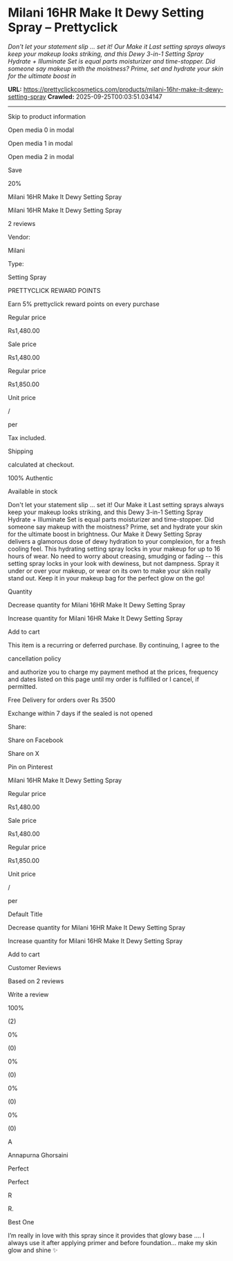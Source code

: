 # Milani 16HR Make It Dewy Setting Spray – Prettyclick

*Don't let your statement slip ... set it! Our Make it Last setting sprays always keep your makeup looks striking, and this Dewy 3-in-1 Setting Spray Hydrate + Illuminate Set is equal parts moisturizer and time-stopper. Did someone say makeup with the moistness? Prime, set and hydrate your skin for the ultimate boost in*

**URL:** https://prettyclickcosmetics.com/products/milani-16hr-make-it-dewy-setting-spray
**Crawled:** 2025-09-25T00:03:51.034147

---

Skip to product information

Open media 0 in modal

Open media 1 in modal

Open media 2 in modal

Save

20%

Milani 16HR Make It Dewy Setting Spray

Milani 16HR Make It Dewy Setting Spray

2 reviews

Vendor:

Milani

Type:

Setting Spray

PRETTYCLICK REWARD POINTS

Earn 5% prettyclick reward points on every purchase

Regular price

Rs1,480.00

Sale price

Rs1,480.00

Regular price

Rs1,850.00

Unit price

/

per

Tax included.

Shipping

calculated at checkout.

100% Authentic

Available in stock

Don't let your statement slip ... set it! Our Make it Last setting sprays always keep your makeup looks striking, and this Dewy 3-in-1 Setting Spray Hydrate + Illuminate Set is equal parts moisturizer and time-stopper. Did someone say makeup with the moistness? Prime, set and hydrate your skin for the ultimate boost in brightness. Our Make it Dewy Setting Spray delivers a glamorous dose of dewy hydration to your complexion, for a fresh cooling feel. This hydrating setting spray locks in your makeup for up to 16 hours of wear. No need to worry about creasing, smudging or fading -- this setting spray locks in your look with dewiness, but not dampness. Spray it under or over your makeup, or wear on its own to make your skin really stand out. Keep it in your makeup bag for the perfect glow on the go!

Quantity

Decrease quantity for Milani 16HR Make It Dewy Setting Spray

Increase quantity for Milani 16HR Make It Dewy Setting Spray

Add to cart

This item is a recurring or deferred purchase. By continuing, I agree to the

cancellation policy

and authorize you to charge my payment method at the prices, frequency and dates listed on this page until my order is fulfilled or I cancel, if permitted.

Free Delivery for orders over Rs 3500

Exchange within 7 days if the sealed is not opened

Share:

Share on Facebook

Share on X

Pin on Pinterest

Milani 16HR Make It Dewy Setting Spray

Regular price

Rs1,480.00

Sale price

Rs1,480.00

Regular price

Rs1,850.00

Unit price

/

per

Default Title

Decrease quantity for Milani 16HR Make It Dewy Setting Spray

Increase quantity for Milani 16HR Make It Dewy Setting Spray

Add to cart

Customer Reviews

Based on 2 reviews

Write a review

100%

(2)

0%

(0)

0%

(0)

0%

(0)

0%

(0)

A

Annapurna Ghorsaini

Perfect

Perfect

R

R.

Best One

I’m really in love with this spray since it provides that glowy base …. I always use it after applying primer and before foundation… make my skin glow and shine ✨